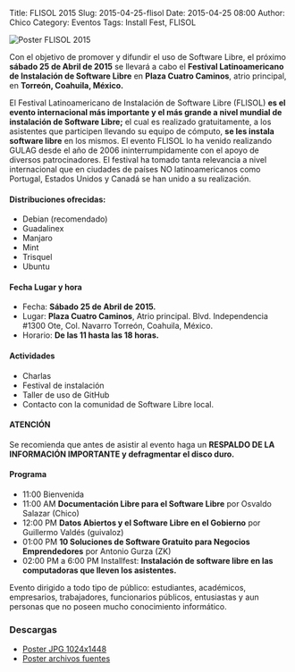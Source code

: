Title: FLISOL 2015
Slug: 2015-04-25-flisol
Date: 2015-04-25 08:00
Author: Chico
Category: Eventos
Tags: Install Fest, FLISOL


![Poster FLISOL 2015]({attach}2015-04-25-flisol/flisol-2015-poster-0480.jpg)

Con el objetivo de promover y difundir el uso de Software Libre, el próximo **sábado 25 de Abril de 2015** se llevará a cabo el **Festival Latinoamericano de Instalación de Software Libre** en **Plaza Cuatro Caminos**, atrio principal, en **Torreón, Coahuila, México.**

El Festival Latinoamericano de Instalación de Software Libre (FLISOL) **es el evento internacional más importante y el más grande a nivel mundial de instalación de Software Libre;** el cual es realizado gratuitamente, a los asistentes que participen llevando su equipo de cómputo, **se les instala software libre** en los mismos. El evento FLISOL lo ha venido realizando GULAG desde el año de 2006 ininterrumpidamente con el apoyo de diversos patrocinadores. El festival ha tomado tanta relevancia a nivel internacional que en ciudades de países NO latinoamericanos como Portugal, Estados Unidos y Canadá se han unido a su realización.

#### Distribuciones ofrecidas:

+ Debian (recomendado)
+ Guadalinex
+ Manjaro
+ Mint
+ Trisquel
+ Ubuntu

#### Fecha Lugar y hora

+ Fecha: **Sábado 25 de Abril de 2015.**
+ Lugar: **Plaza Cuatro Caminos**, Atrio principal. Blvd. Independencia #1300 Ote, Col. Navarro Torreón, Coahuila, México.
+ Horario: **De las 11 hasta las 18 horas.**

#### Actividades

+ Charlas
+ Festival de instalación
+ Taller de uso de GitHub
+ Contacto con la comunidad de Software Libre local.

#### ATENCIÓN

Se recomienda que antes de asistir al evento haga un **RESPALDO DE LA INFORMACIÓN IMPORTANTE y defragmentar el disco duro.**

#### Programa

+ 11:00 Bienvenida
+ 11:00 AM **Documentación Libre para el Software Libre** por Osvaldo Salazar (Chico)
+ 12:00 PM **Datos Abiertos y el Software Libre en el Gobierno** por Guillermo Valdés (guivaloz)
+ 01:00 PM **10 Soluciones de Software Gratuito para Negocios Emprendedores** por Antonio Gurza (ZK)
+ 02:00 PM a 6:00 PM Installfest: **Instalación de software libre en las computadoras que lleven los asistentes.**

Evento dirigido a todo tipo de público: estudiantes, académicos, empresarios, trabajadores, funcionarios públicos, entusiastas y aun personas que no poseen mucho conocimiento informático.

### Descargas

* [Poster JPG 1024x1448]({attach}2015-04-25-flisol/flisol-2015-poster-1024.jpg)
* [Poster archivos fuentes]({attach}2015-04-25-flisol/flisol-2015-poster.tar.gz)
